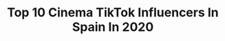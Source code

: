 ---
title: Top 10 Cinema TikTok Influencers In Spain In 2020
description: >-
  Find top cinema TikTok influencers in Spain in 2020. Most popular hashtags: #challenge #cinema #quarantine #espa.
platform: TikTok
profiles:
  - username: "andriu_fpv"
    fullname: >-
      Andriu_FPV 
    location: "Spain"
    followers: 2607
    engagement: 793
    commentsToLikes: 0.020585
    id: ck8hry8w5awbp0j78qsmiy705
    verified: false
    hashtags: "#she, #forest, #bird, #dronechallenge"
  - username: "amaiaamunarriz"
    fullname: >-
      Amaia Amunarriz
    location: "Spain"
    followers: 37880
    engagement: 1911
    commentsToLikes: 0.030455
    id: cka68r6pwpruk0i78ngp9pvs0
    verified: false
    hashtags: "#obsesion, #expresion, #bajaundedo, #viaje"
  - username: "buipe"
    fullname: >-
      Jose Angel
    location: "Spain"
    followers: 15832
    engagement: 1603
    commentsToLikes: 0.064142
    id: ckameg1t53sdp0i78k9p16ihw
    verified: false
    hashtags: "#cosplay, #foxy, #tanjiro, #ruso"
  - username: "rapunzel_spain"
    fullname: >-
      My_Super_Long_Hair
    location: "Spain"
    followers: 16287
    engagement: 1557
    commentsToLikes: 0.111398
    id: ck902dqngcdfn0j78h8y1cdwl
    verified: false
    hashtags: "#novelatiktok, #espa, #musicadeverdad, #rumbas"
  - username: "venusbcn"
    fullname: >-
      Venus BCN 
    location: "Spain"
    followers: 7681
    engagement: 618
    commentsToLikes: 0.108530
    id: cka0hzyp6bjju0i78vz8ry0x2
    verified: false
    hashtags: "#lovedrugs, #friends, #amordazado, #gobiernodeespa"
  - username: "pikboyy"
    fullname: >-
      Pik Boy
    location: "Spain"
    followers: 70942
    engagement: 531
    commentsToLikes: 0.038868
    id: ckafu2r8a8h020i78sbfi3436
    verified: false
    hashtags: "#albumsong, #englishcomedy, #coronatime, #siguecaras"
  - username: "aprildgr8"
    fullname: >-
      aprildgr8
    location: "Spain"
    followers: 7880
    engagement: 969
    commentsToLikes: 0.029966
    id: cka6fv3l5ha330i78780zttr2
    verified: false
    hashtags: "#walking, #erasmus, #celebrities, #famous"
  - username: "filmmakerfromgod"
    fullname: >-
      fedor prunkov
    location: "Spain"
    followers: 6378
    engagement: 1144
    commentsToLikes: 0.013069
    id: ckacjfkju7bg30i78o8v9y950
    verified: false
    hashtags: "#youtube, #satisfaction, #oddlysatisfying, #firstbackflip"
  - username: "caldeh"
    fullname: >-
      Andres
    location: "Spain"
    followers: 2877
    engagement: 756
    commentsToLikes: 0.022054
    id: ck90168gibado0j78icebf5t0
    verified: false
    hashtags: "#travelgoals, #eyes, #howto, #montsaintmichel"
  - username: "sebaveron98"
    fullname: >-
      Seba Veron
    location: "Spain"
    followers: 8567
    engagement: 665
    commentsToLikes: 0.053871
    id: cka0jz0ttk8um0i78kguw5ft6
    verified: false
    hashtags: "#lacasadepapel, #viaje, #viajes, #funny"
---